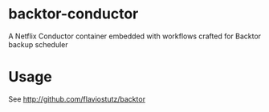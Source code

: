 # backtor-conductor
A Netflix Conductor container embedded with workflows crafted for Backtor backup scheduler

# Usage

See http://github.com/flaviostutz/backtor

